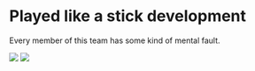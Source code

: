 # Played like a stick development
Every member of this team has some kind of mental fault.

[![](https://img.shields.io/badge/Email-cameron@humaneyestudio.co.uk-red)](mailto:cameron@humaneyestudio.co.uk)
[![](https://komarev.com/ghpvc/?username=Played-like-a-stick-development&color=blueviolet&label=Visits)](https://github.com/Played-like-a-stick-development)

